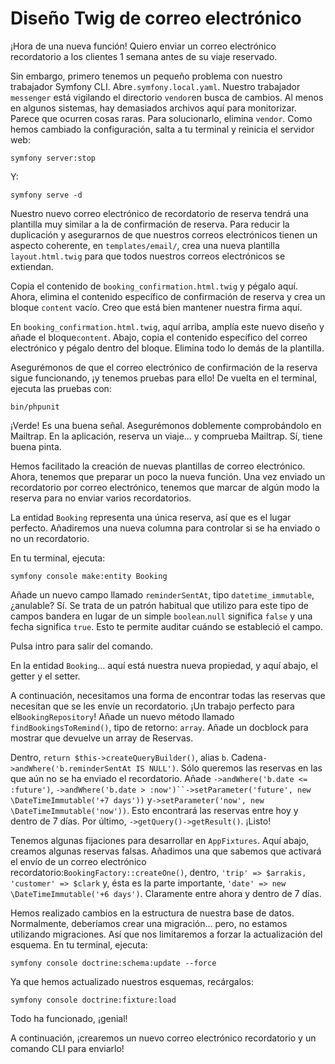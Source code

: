 # Diseño Twig de correo electrónico

¡Hora de una nueva función! Quiero enviar un correo electrónico recordatorio a los clientes 1 semana antes de su viaje reservado.

Sin embargo, primero tenemos un pequeño problema con nuestro trabajador Symfony CLI. Abre`.symfony.local.yaml`. Nuestro trabajador `messenger` está vigilando el directorio `vendor`en busca de cambios. Al menos en algunos sistemas, hay demasiados archivos aquí para monitorizar. Parece que ocurren cosas raras. Para solucionarlo, elimina `vendor`. Como hemos cambiado la configuración, salta a tu terminal y reinicia el servidor web:

```terminal
symfony server:stop
```

Y:

```terminal
symfony serve -d
```

Nuestro nuevo correo electrónico de recordatorio de reserva tendrá una plantilla muy similar a la de confirmación de reserva. Para reducir la duplicación y asegurarnos de que nuestros correos electrónicos tienen un aspecto coherente, en `templates/email/`, crea una nueva plantilla `layout.html.twig` para que todos nuestros correos electrónicos se extiendan.

Copia el contenido de `booking_confirmation.html.twig` y pégalo aquí. Ahora, elimina el contenido específico de confirmación de reserva y crea un bloque `content` vacío. Creo que está bien mantener nuestra firma aquí.

En `booking_confirmation.html.twig`, aquí arriba, amplía este nuevo diseño y añade el bloque`content`. Abajo, copia el contenido específico del correo electrónico y pégalo dentro del bloque. Elimina todo lo demás de la plantilla.

Asegurémonos de que el correo electrónico de confirmación de la reserva sigue funcionando, ¡y tenemos pruebas para ello! De vuelta en el terminal, ejecuta las pruebas con:

```terminal
bin/phpunit
```

¡Verde! Es una buena señal. Asegurémonos doblemente comprobándolo en Mailtrap. En la aplicación, reserva un viaje... y comprueba Mailtrap. Sí, tiene buena pinta.

Hemos facilitado la creación de nuevas plantillas de correo electrónico. Ahora, tenemos que preparar un poco la nueva función. Una vez enviado un recordatorio por correo electrónico, tenemos que marcar de algún modo la reserva para no enviar varios recordatorios.

La entidad `Booking` representa una única reserva, así que es el lugar perfecto. Añadiremos una nueva columna para controlar si se ha enviado o no un recordatorio.

En tu terminal, ejecuta:

```terminal
symfony console make:entity Booking
```

Añade un nuevo campo llamado `reminderSentAt`, tipo `datetime_immutable`, ¿anulable? Sí. Se trata de un patrón habitual que utilizo para este tipo de campos bandera en lugar de un simple `boolean`.`null` significa `false` y una fecha significa `true`. Esto te permite auditar cuándo se estableció el campo.

Pulsa intro para salir del comando.

En la entidad `Booking`... aquí está nuestra nueva propiedad, y aquí abajo, el getter y el setter.

A continuación, necesitamos una forma de encontrar todas las reservas que necesitan que se les envíe un recordatorio. ¡Un trabajo perfecto para el`BookingRepository`! Añade un nuevo método llamado `findBookingsToRemind()`, tipo de retorno: `array`. Añade un docblock para mostrar que devuelve un array de Reservas.

Dentro, `return $this->createQueryBuilder()`, alias `b`. Cadena`->andWhere('b.reminderSentAt IS NULL')`. Sólo queremos las reservas en las que aún no se ha enviado el recordatorio. Añade `->andWhere('b.date <= :future')`, `->andWhere('b.date > :now')``->setParameter('future', new \DateTimeImmutable('+7 days'))` y`->setParameter('now', new \DateTimeImmutable('now'))`. Esto encontrará las reservas entre hoy y dentro de 7 días. Por último, `->getQuery()->getResult()`. ¡Listo!

Tenemos algunas fijaciones para desarrollar en `AppFixtures`. Aquí abajo, creamos algunas reservas falsas. Añadimos una que sabemos que activará el envío de un correo electrónico recordatorio:`BookingFactory::createOne()`, dentro, `'trip' => $arrakis, 'customer' => $clark` y, ésta es la parte importante, `'date' => new \DateTimeImmutable('+6 days')`. Claramente entre ahora y dentro de 7 días.

Hemos realizado cambios en la estructura de nuestra base de datos. Normalmente, deberíamos crear una migración... pero, no estamos utilizando migraciones. Así que nos limitaremos a forzar la actualización del esquema. En tu terminal, ejecuta:

```terminal
symfony console doctrine:schema:update --force
```

Ya que hemos actualizado nuestros esquemas, recárgalos:

```terminal
symfony console doctrine:fixture:load
```

Todo ha funcionado, ¡genial!

A continuación, ¡crearemos un nuevo correo electrónico recordatorio y un comando CLI para enviarlo!
